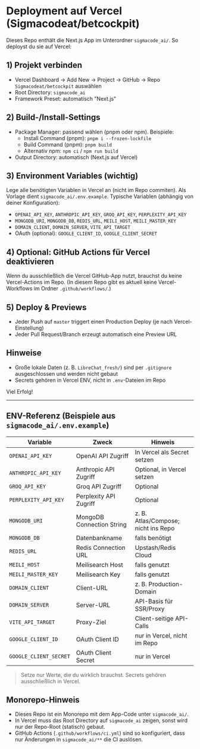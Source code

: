 # Deployment auf Vercel (Sigmacodeat/betcockpit)

Dieses Repo enthält die Next.js App im Unterordner `sigmacode_ai/`. So deployst du sie auf Vercel:

## 1) Projekt verbinden
- Vercel Dashboard → Add New → Project → GitHub → Repo `Sigmacodeat/betcockpit` auswählen
- Root Directory: `sigmacode_ai`
- Framework Preset: automatisch "Next.js"

## 2) Build-/Install-Settings
- Package Manager: passend wählen (pnpm oder npm). Beispiele:
  - Install Command (pnpm): `pnpm i --frozen-lockfile`
  - Build Command (pnpm): `pnpm build`
  - Alternativ npm: `npm ci` / `npm run build`
- Output Directory: automatisch (Next.js auf Vercel)

## 3) Environment Variables (wichtig)
Lege alle benötigten Variablen in Vercel an (nicht im Repo commiten). Als Vorlage dient `sigmacode_ai/.env.example`.
Typische Variablen (abhängig von deiner Konfiguration):
- `OPENAI_API_KEY`, `ANTHROPIC_API_KEY`, `GROQ_API_KEY`, `PERPLEXITY_API_KEY`
- `MONGODB_URI`, `MONGODB_DB`, `REDIS_URL`, `MEILI_HOST`, `MEILI_MASTER_KEY`
- `DOMAIN_CLIENT`, `DOMAIN_SERVER`, `VITE_API_TARGET`
- OAuth (optional): `GOOGLE_CLIENT_ID`, `GOOGLE_CLIENT_SECRET`

## 4) Optional: GitHub Actions für Vercel deaktivieren
Wenn du ausschließlich die Vercel GitHub-App nutzt, brauchst du keine Vercel-Actions im Repo. (In diesem Repo gibt es aktuell keine Vercel-Workflows im Ordner `.github/workflows/`.)

## 5) Deploy & Previews
- Jeder Push auf `master` triggert einen Production Deploy (je nach Vercel-Einstellung)
- Jeder Pull Request/Branch erzeugt automatisch eine Preview URL

## Hinweise
- Große lokale Daten (z. B. `LibreChat_fresh/`) sind per `.gitignore` ausgeschlossen und werden nicht gebaut
- Secrets gehören in Vercel ENV, nicht in `.env`-Dateien im Repo

Viel Erfolg!

---

## ENV-Referenz (Beispiele aus `sigmacode_ai/.env.example`)

| Variable | Zweck | Hinweis |
|---|---|---|
| `OPENAI_API_KEY` | OpenAI API Zugriff | In Vercel als Secret setzen |
| `ANTHROPIC_API_KEY` | Anthropic API Zugriff | Optional, in Vercel setzen |
| `GROQ_API_KEY` | Groq API Zugriff | Optional |
| `PERPLEXITY_API_KEY` | Perplexity API Zugriff | Optional |
| `MONGODB_URI` | MongoDB Connection String | z. B. Atlas/Compose; nicht ins Repo |
| `MONGODB_DB` | Datenbankname | falls benötigt |
| `REDIS_URL` | Redis Connection URL | Upstash/Redis Cloud |
| `MEILI_HOST` | Meilisearch Host | falls genutzt |
| `MEILI_MASTER_KEY` | Meilisearch Key | falls genutzt |
| `DOMAIN_CLIENT` | Client-URL | z. B. Production-Domain |
| `DOMAIN_SERVER` | Server-URL | API-Basis für SSR/Proxy |
| `VITE_API_TARGET` | Proxy-Ziel | Client-seitige API-Calls |
| `GOOGLE_CLIENT_ID` | OAuth Client ID | nur in Vercel, nicht im Repo |
| `GOOGLE_CLIENT_SECRET` | OAuth Client Secret | nur in Vercel |

> Setze nur Werte, die du wirklich brauchst. Secrets gehören ausschließlich in Vercel.

## Monorepo-Hinweis

- Dieses Repo ist ein Monorepo mit dem App-Code unter `sigmacode_ai/`.
- In Vercel muss das Root Directory auf `sigmacode_ai` zeigen, sonst wird nur der Repo-Root (statisch) gebaut.
- GitHub Actions (`.github/workflows/ci.yml`) sind so konfiguriert, dass nur Änderungen in `sigmacode_ai/**` die CI auslösen.
